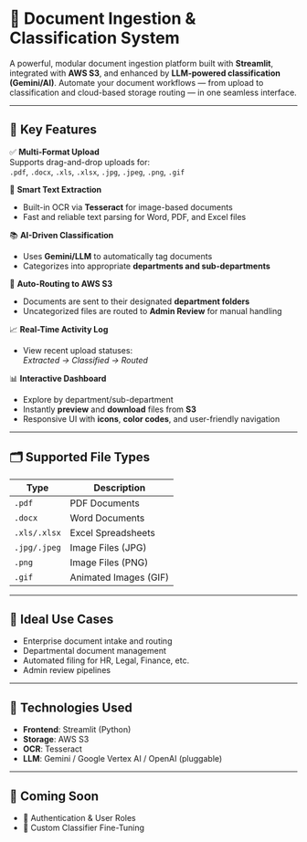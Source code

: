 # 🚀 Document Ingestion & Classification System

A powerful, modular document ingestion platform built with **Streamlit**, integrated with **AWS S3**, and enhanced by **LLM-powered classification (Gemini/AI)**. Automate your document workflows — from upload to classification and cloud-based storage routing — in one seamless interface.

---

## 🔧 Key Features

✅ **Multi-Format Upload**  
Supports drag-and-drop uploads for:  
`.pdf`, `.docx`, `.xls`, `.xlsx`, `.jpg`, `.jpeg`, `.png`, `.gif`

🧠 **Smart Text Extraction**  
- Built-in OCR via **Tesseract** for image-based documents  
- Fast and reliable text parsing for Word, PDF, and Excel files

📚 **AI-Driven Classification**  
- Uses **Gemini/LLM** to automatically tag documents  
- Categorizes into appropriate **departments and sub-departments**

📂 **Auto-Routing to AWS S3**  
- Documents are sent to their designated **department folders**  
- Uncategorized files are routed to **Admin Review** for manual handling

📈 **Real-Time Activity Log**  
- View recent upload statuses:  
  _Extracted → Classified → Routed_

📊 **Interactive Dashboard**  
- Explore by department/sub-department  
- Instantly **preview** and **download** files from **S3**  
- Responsive UI with **icons**, **color codes**, and user-friendly navigation

---

## 🗂️ Supported File Types

| Type         | Description            |
|--------------|------------------------|
| `.pdf`       | PDF Documents          |
| `.docx`      | Word Documents         |
| `.xls/.xlsx` | Excel Spreadsheets     |
| `.jpg/.jpeg` | Image Files (JPG)      |
| `.png`       | Image Files (PNG)      |
| `.gif`       | Animated Images (GIF)  |

---

## 📌 Ideal Use Cases

- Enterprise document intake and routing
- Departmental document management
- Automated filing for HR, Legal, Finance, etc.
- Admin review pipelines

---

## 📎 Technologies Used

- **Frontend**: Streamlit (Python)
- **Storage**: AWS S3
- **OCR**: Tesseract
- **LLM**: Gemini / Google Vertex AI / OpenAI (pluggable)

---

## 🧪 Coming Soon

- 🔐 Authentication & User Roles   
- 🧠 Custom Classifier Fine-Tuning  
